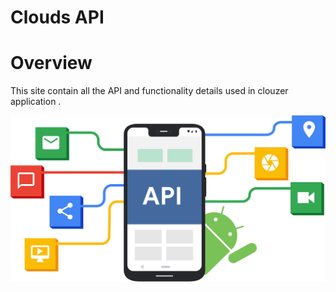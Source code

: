 <h1><i class="fas fa-fire" style="color:#FA023D"></i> Clouds  API<small></small></h1>


# Overview

This site contain all the API and functionality details used in clouzer application .

![Clouzer](img/welcome.png)





 